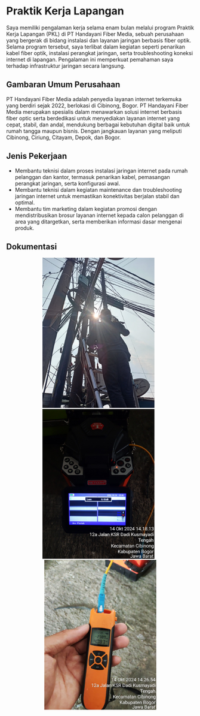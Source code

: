 # Praktik Kerja Lapangan

Saya memiliki pengalaman kerja selama enam bulan melalui program Praktik Kerja Lapangan (PKL) di PT Handayani Fiber Media, sebuah perusahaan yang bergerak di bidang instalasi dan layanan jaringan berbasis fiber optik. Selama program tersebut, saya terlibat dalam kegiatan seperti penarikan kabel fiber optik, instalasi perangkat jaringan, serta troubleshooting koneksi internet di lapangan. Pengalaman ini memperkuat pemahaman saya terhadap infrastruktur jaringan secara langsung.

## Gambaran Umum Perusahaan

PT Handayani Fiber Media adalah penyedia layanan internet terkemuka yang berdiri sejak 2022, berlokasi di Cibinong, Bogor. PT Handayani Fiber Media merupakan spesialis dalam menawarkan solusi internet berbasis fiber optic serta berdedikasi untuk menyediakan layanan internet yang cepat, stabil, dan andal, mendukung berbagai kebutuhan digital baik untuk rumah tangga maupun bisnis. Dengan jangkauan layanan yang meliputi Cibinong, Ciriung, Citayam, Depok, dan Bogor.

## Jenis Pekerjaan

- Membantu teknisi dalam proses instalasi jaringan internet pada rumah pelanggan dan kantor, termasuk 
penarikan kabel, pemasangan perangkat jaringan, serta konfigurasi awal.
- Membantu teknisi dalam kegiatan maintenance dan troubleshooting jaringan internet untuk memastikan 
konektivitas berjalan stabil dan optimal.
- Membantu tim marketing dalam kegiatan promosi dengan mendistribusikan brosur layanan internet kepada 
calon pelanggan di area yang ditargetkan, serta memberikan informasi dasar mengenai produk.

## Dokumentasi

<p align="center">
  <img src="/Docs/Images/1.jpg" alt="1" width="300" style="display:inline; margin-right:10px;">
  <img src="/Docs/Images/2.jpg" alt="2" width="300" style="display:inline; margin-right:10px;">
  <img src="/Docs/Images/3.jpg" alt="3" width="300" style="display:inline;">
</p>


